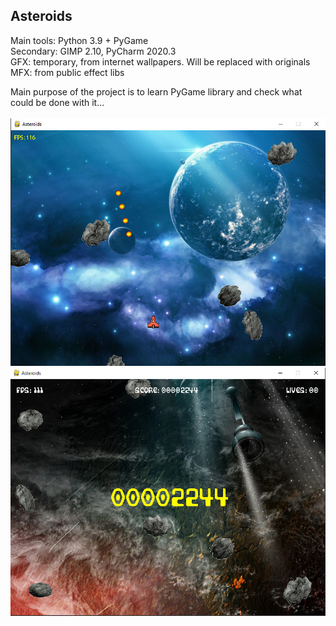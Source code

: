 ## Asteroids<br />

Main tools: Python 3.9 + PyGame<br />
Secondary: GIMP 2.10, PyCharm 2020.3<br />
GFX: temporary, from internet wallpapers. Will be replaced with originals<br />
MFX: from public effect libs<br />

Main purpose of the project is to learn PyGame library and check what could be done with it...<br />
<br />
![alt text](https://github.com/alchy/Asteroids/blob/master/images/screenshots/ingame_1.jpg)
<br />
![alt text](https://github.com/alchy/Asteroids/blob/master/images/screenshots/ingame_2.jpg)